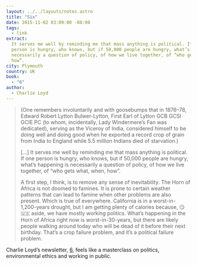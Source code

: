 ```yaml
---
layout: ../../layouts/notes.astro
title: "Six"
date: 2015-11-02 03:09:00 -08:00
tags:
  - link
extract:
  It serves me well by reminding me that mass anything is political. If one
  person is hungry, who knows, but if 50,000 people are hungry, what’s happening is
  necessarily a question of policy, of how we live together, of “who gets what, when,
  how”.
city: Plymouth
country: UK
book:
  - "6"
author:
  - Charlie Loyd
---
```


> (One remembers involuntarily and with goosebumps that in 1876–78, Edward Robert Lytton Bulwer-Lytton, First Earl of Lytton GCB GCSI GCIE PC (to whom, incidentally, Lady Windermere’s Fan was dedicated), serving as the Viceroy of India, considered himself to be doing well and doing good when he exported a record crop of grain from India to England while 5.5 million Indians died of starvation.)
>
> [...] It serves me well by reminding me that mass anything is political. If one person is hungry, who knows, but if 50,000 people are hungry, what’s happening is necessarily a question of policy, of how we live together, of “who gets what, when, how”.
>
> A first step, I think, is to remove any sense of inevitability. The Horn of Africa is not doomed to famines. It is prone to certain weather patterns that can lead to famine when other problems are also present. Which is true of everywhere. California is in a worst-in-1,200-years drought, but I am getting plenty of calories because, 😏🇺🇸 aside, we have mostly working politics. What’s happening in the Horn of Africa right now is worst-in-30-years, but there are likely people walking around today who will be dead of it before their next birthday. That’s a crop failure problem, and it’s a political failure problem.

Charlie Loyd’s newsletter, [6](http://tinyletter.com/vruba), feels like a masterclass on politics, environmental ethics and working in public.
